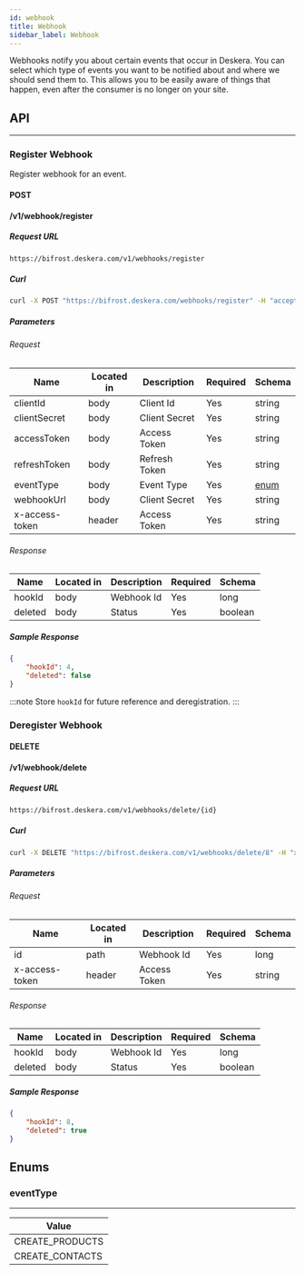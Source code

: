 ```yaml
---
id: webhook
title: Webhook
sidebar_label: Webhook
---
```

Webhooks notify you about certain events that occur in Deskera. You can select which type of events you want to be notified about and where we should send them to. This allows you to be easily aware of things that happen, even after the consumer is no longer on your site.

## API
---

### Register Webhook
Register webhook for an event.

#### POST
#### /v1/webhook/register
##### Request URL 

```bash
https://bifrost.deskera.com/v1/webhooks/register
```

##### Curl

```bash
curl -X POST "https://bifrost.deskera.com/webhooks/register" -H "accept: application/json" -H "x-access-token: sampleaccesstoken" -H "Content-Type: application/json" -d "{ \"clientId\" : \"cl_pub...\", \"clientSecret\" : \"cl_priv...\", \"accessToken\" : \"sampleaccesstoken\", \"refreshToken\" : \"samplerefreshtoken\", \"eventType\" : \"CREATE_PRODUCTS\", \"webhookUrl\" : \"samplewebhookurl\" }"
```

##### Parameters
###### Request


| Name | Located in | Description | Required | Schema |
| ---- | ---------- | ----------- | -------- | ---- |
| clientId | body | Client Id | Yes | string |
| clientSecret | body | Client Secret | Yes | string |
| accessToken | body | Access Token | Yes | string |
| refreshToken | body | Refresh Token | Yes | string |
| eventType | body | Event Type | Yes | [enum](#eventtype) |
| webhookUrl | body | Client Secret | Yes | string |
| x-access-token | header | Access Token | Yes | string |

###### Response
| Name | Located in | Description | Required | Schema |
| ---- | ---------- | ----------- | -------- | ---- |
| hookId | body | Webhook Id | Yes | long |
| deleted | body | Status | Yes | boolean |

##### Sample Response
```json
{
	"hookId": 4,
	"deleted": false
}
```

:::note
Store `hookId` for future reference and deregistration.
:::

### Deregister Webhook

#### DELETE
#### /v1/webhook/delete
##### Request URL 

```bash
https://bifrost.deskera.com/v1/webhooks/delete/{id}
```

##### Curl

```bash
curl -X DELETE "https://bifrost.deskera.com/v1/webhooks/delete/8" -H "x-access-token: sampleaccesstoken"
```

##### Parameters
###### Request
| Name | Located in | Description | Required | Schema |
| ---- | ---------- | ----------- | -------- | ---- |
| id | path | Webhook Id | Yes | long |
| x-access-token | header | Access Token | Yes | string |

###### Response
| Name | Located in | Description | Required | Schema |
| ---- | ---------- | ----------- | -------- | ---- |
| hookId | body | Webhook Id | Yes | long |
| deleted | body | Status | Yes | boolean |

##### Sample Response
```json
{
	"hookId": 8,
	"deleted": true
}
```

## Enums

### eventType
---
| Value |
| - |
| CREATE_PRODUCTS |
| CREATE_CONTACTS |

